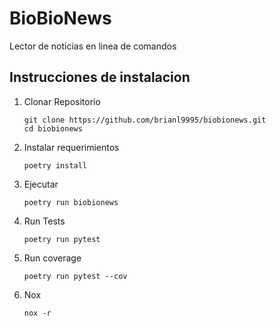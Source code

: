 BioBioNews
==========

Lector de noticias en linea de comandos

## Instrucciones de instalacion

1. Clonar Repositorio

    ```
    git clone https://github.com/brianl9995/biobionews.git
    cd biobionews
    ```

2. Instalar requerimientos

    ```
    poetry install
    ```

3. Ejecutar

    ```
    poetry run biobionews
    ```

4. Run Tests

    ```
    poetry run pytest
    ```

5. Run coverage

    ```
    poetry run pytest --cov
    ```

6. Nox

    ```
    nox -r
    ```
